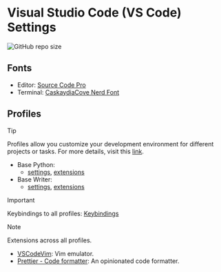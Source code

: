 # Visual Studio Code (VS Code) Settings

![GitHub repo size](https://img.shields.io/github/repo-size/leugimkm/vscode-settings)

## Fonts

- Editor: [Source Code Pro](https://github.com/adobe-fonts/source-code-pro)
- Terminal: [CaskaydiaCove Nerd Font](https://github.com/ryanoasis/nerd-fonts)

## Profiles

> [!TIP]
> Profiles allow you customize your development environment for different projects or tasks.
> For more details, visit this <a href="https://code.visualstudio.com/docs/editor/profiles" target="_blank">link</a>.

- Base Python:
  - [settings](profiles/base_python/settings.json), [extensions](profiles/base_python/extensions.json)
- Base Writer:
  - [settings](profiles/base_writer/settings.json), [extensions](profiles/base_writer/extensions.json)

> [!IMPORTANT]
> Keybindings to all profiles: [Keybindings](/keybindings.json)

> [!NOTE]
> Extensions across all profiles.
>
> - [VSCodeVim](https://marketplace.visualstudio.com/items?itemName=vscodevim.vim):
>   Vim emulator.
> - [Prettier - Code formatter](https://marketplace.visualstudio.com/items?itemName=esbenp.prettier-vscode):
>   An opinionated code formatter.
